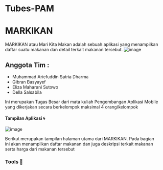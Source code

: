 # Tubes-PAM
# MARKIKAN

MARKIKAN atau Mari Kita Makan adalah sebuah aplikasi yang menampilkan daftar suatu makanan dan detail terkait makanan tersebut.
![image](https://user-images.githubusercontent.com/72394029/171025331-10f86b7a-5243-4236-aed7-4ebe7617e716.png)


## Anggota Tim :
- Muhammad Ariefuddin Satria Dharma
- Gibran Basyayef
- Eliza Maharani Sutowo
- Della Salsabila

Ini merupakan Tugas Besar dari mata kuliah Pengembangan Aplikasi Mobile yang dikerjakan secara berkelompok maksimal 4 orang/kelompok


#### Tampilan Aplikasi :cyclone:
![image](https://user-images.githubusercontent.com/72394029/171028958-bd1d9ef7-8538-4104-bbf8-688cdbc65ec6.png)

Berikut merupakan tampilan halaman utama dari MARKIKAN.
Pada bagian ini akan menampilkan daftar makanan dan juga deskripsi terkait makanan serta harga dari makanan tersebut











### Tools :hammer:
